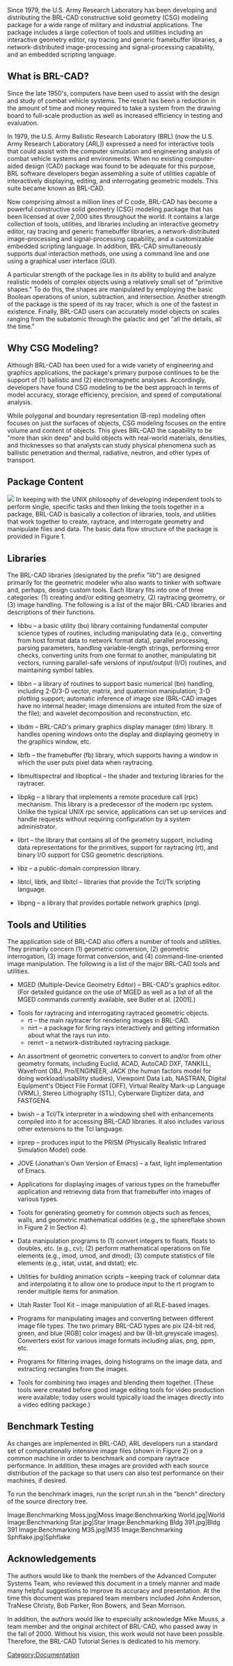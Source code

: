 Since 1979, the U.S. Army Research Laboratory has been developing and
distributing the BRL-CAD constructive solid geometry (CSG) modeling
package for a wide range of military and industrial applications. The
package includes a large collection of tools and utilities including an
interactive geometry editor, ray tracing and generic framebuffer
libraries, a network-distributed image-processing and signal-processing
capability, and an embedded scripting language.

## What is BRL-CAD?

Since the late 1950's, computers have been used to assist with the
design and study of combat vehicle systems. The result has been a
reduction in the amount of time and money required to take a system from
the drawing board to full-scale production as well as increased
efficiency in testing and evaluation.

In 1979, the U.S. Army Ballistic Research Laboratory (BRL) (now the U.S.
Army Research Laboratory \[ARL\]) expressed a need for interactive tools
that could assist with the computer simulation and engineering analysis
of combat vehicle systems and environments. When no existing
computer-aided design (CAD) package was found to be adequate for this
purpose, BRL software developers began assembling a suite of utilities
capable of interactively displaying, editing, and interrogating
geometric models. This suite became known as BRL-CAD.

Now comprising almost a million lines of C code, BRL-CAD has become a
powerful constructive solid geometry (CSG) modeling package that has
been licensed at over 2,000 sites throughout the world. It contains a
large collection of tools, utilities, and libraries including an
interactive geometry editor, ray tracing and generic framebuffer
libraries, a network-distributed image-processing and signal-processing
capability, and a customizable embedded scripting language. In addition,
BRL-CAD simultaneously supports dual interaction methods, one using a
command line and one using a graphical user interface (GUI).

A particular strength of the package lies in its ability to build and
analyze realistic models of complex objects using a relatively small set
of "primitive shapes." To do this, the shapes are manipulated by
employing the basic Boolean operations of union, subtraction, and
intersection. Another strength of the package is the speed of its ray
tracer, which is one of the fastest in existence. Finally, BRL-CAD users
can accurately model objects on scales ranging from the subatomic
through the galactic and get "all the details, all the time."

## Why CSG Modeling?

Although BRL-CAD has been used for a wide variety of engineering and
graphics applications, the package's primary purpose continues to be the
support of (1) ballistic and (2) electromagnetic analyses. Accordingly,
developers have found CSG modeling to be the best approach in terms of
model accuracy, storage efficiency, precision, and speed of
computational analysis.

While polygonal and boundary representation (B-rep) modeling often
focuses on just the surfaces of objects, CSG modeling focuses on the
entire volume and content of objects. This gives BRL-CAD the capability
to be "more than skin deep" and build objects with real-world materials,
densities, and thicknesses so that analysts can study physical phenomena
such as ballistic penetration and thermal, radiative, neutron, and other
types of transport.

## Package Content

![](img/Data_flow_structure.png) In keeping
with the UNIX philosophy of developing independent tools to perform
single, specific tasks and then linking the tools together in a package,
BRL-CAD is basically a collection of libraries, tools, and utilities
that work together to create, raytrace, and interrogate geometry and
manipulate files and data. The basic data flow structure of the package
is provided in Figure 1.

## Libraries

The BRL-CAD libraries (designated by the prefix "lib") are designed
primarily for the geometric modeler who also wants to tinker with
software and, perhaps, design custom tools. Each library fits into one
of three categories: (1) creating and/or editing geometry, (2)
raytracing geometry, or (3) image handling. The following is a list of
the major BRL-CAD libraries and descriptions of their functions.

-   libbu – a basic utility (bu) library containing fundamental computer
    science types of routines, including manipulating data (e.g.,
    converting from host format data to network format data), parallel
    processing, parsing parameters, handling variable-length strings,
    performing error checks, converting units from one format to
    another, manipulating bit vectors, running parallel-safe versions of
    input/output (I/O) routines, and maintaining symbol tables.

<!-- -->

-   libbn – a library of routines to support basic numerical (bn)
    handling, including 2-D/3-D vector, matrix, and quaternion
    manipulation; 3-D plotting support; automatic inference of image
    size (BRL-CAD images have no internal header; image dimensions are
    intuited from the size of the file); and wavelet decomposition and
    reconstruction, etc.

<!-- -->

-   libdm – BRL-CAD's primary graphics display manager (dm) library. It
    handles opening windows onto the display and displaying geometry in
    the graphics window, etc.

<!-- -->

-   libfb – the framebuffer (fb) library, which supports having a window
    in which the user puts pixel data when raytracing.

<!-- -->

-   libmultispectral and liboptical – the shader and texturing libraries
    for the raytracer.

<!-- -->

-   libpkg – a library that implements a remote procedure call (rpc)
    mechanism. This library is a predecessor of the modern rpc system.
    Unlike the typical UNIX rpc service, applications can set up
    services and handle requests without requiring configuration by a
    system administrator.

<!-- -->

-   librt – the library that contains all of the geometry support,
    including data representations for the primitives, support for
    raytracing (rt), and binary I/O support for CSG geometric
    descriptions.

<!-- -->

-   libz – a public-domain compression library.

<!-- -->

-   libtcl, libtk, and libitcl – libraries that provide the Tcl/Tk
    scripting language.

<!-- -->

-   libpng – a library that provides portable network graphics (png).

## Tools and Utilities

The application side of BRL-CAD also offers a number of tools and
utilities. They primarily concern (1) geometric conversion, (2)
geometric interrogation, (3) image format conversion, and (4)
command-line-oriented image manipulation. The following is a list of the
major BRL-CAD tools and utilities.

-   MGED (Multiple-Device Geometry Editor) – BRL-CAD's graphics editor.
    (For detailed guidance on the use of MGED as well as a list of all
    the MGED commands currently available, see Butler et al. \[2001\].)

<!-- -->

-   Tools for raytracing and interrogating raytraced geometric objects.
    -   rt – the main raytracer for rendering images in BRL-CAD.
    -   nirt – a package for firing rays interactively and getting
        information about what the rays run into.
    -   remrt – a network-distributed raytracing package.

<!-- -->

-   An assortment of geometric converters to convert to and/or from
    other geometry formats, including Euclid, ACAD, AutoCAD DXF,
    TANKILL, Wavefront OBJ, Pro/ENGINEER, JACK (the human factors model
    for doing workload/usability studies), Viewpoint Data Lab, NASTRAN,
    Digital Equipment's Object File Format (OFF), Virtual Reality
    Mark-up Language (VRML), Stereo Lithography (STL), Cyberware
    Digitizer data, and FASTGEN4.

<!-- -->

-   bwish – a Tcl/Tk interpreter in a windowing shell with enhancements
    compiled into it for accessing BRL-CAD libraries. It also includes
    various other extensions to the Tcl language.

<!-- -->

-   irprep – produces input to the PRISM (Physically Realistic Infrared
    Simulation Model) code.

<!-- -->

-   JOVE (Jonathan's Own Version of Emacs) – a fast, light
    implementation of Emacs.

<!-- -->

-   Applications for displaying images of various types on the
    framebuffer application and retrieving data from that framebuffer
    into images of various types.

<!-- -->

-   Tools for generating geometry for common objects such as fences,
    walls, and geometric mathematical oddities (e.g., the sphereflake
    shown in Figure 2 in Section 4).

<!-- -->

-   Data manipulation programs to (1) convert integers to floats, floats
    to doubles, etc. (e.g., cv); (2) perform mathematical operations on
    file elements (e.g., imod, umod, and dmod); (3) compute statistics
    of file elements (e.g., istat, ustat, and dstat); etc.

<!-- -->

-   Utilities for building animation scripts – keeping track of columnar
    data and interpolating it to allow one to produce input to the rt
    program to render multiple items for animation.

<!-- -->

-   Utah Raster Tool Kit – image manipulation of all RLE-based images.

<!-- -->

-   Programs for manipulating images and converting between different
    image file types. The two primary BRL-CAD types are pix (24-bit red,
    green, and blue \[RGB\] color images) and bw (8-bit greyscale
    images). Converters exist for various image formats including alias,
    png, ppm, etc.

<!-- -->

-   Programs for filtering images, doing histograms on the image data,
    and extracting rectangles from the images.

<!-- -->

-   Tools for combining two images and blending them together. (These
    tools were created before good image editing tools for video
    production were available; today users would typically load the
    images directly into a video editing package.)

## Benchmark Testing

As changes are implemented in BRL-CAD, ARL developers run a standard set
of computationally intensive image files (shown in Figure 2) on a common
machine in order to benchmark and compare raytrace performance. In
addition, these images are provided with each source distribution of the
package so that users can also test performance on their machines, if
desired.

To run the benchmark images, run the script run.sh in the "bench"
directory of the source directory tree.

Image:Benchmarking Moss.jpg\|Moss Image:Benchmarking World.jpg\|World
Image:Benchmarking Star.jpg\|Star Image:Benchmarking Bldg 391.jpg\|Bldg
391 Image:Benchmarking M35.jpg\|M35 Image:Benchmarking
Sphflake.jpg\|Sphflake

## Acknowledgements

The authors would like to thank the members of the Advanced Computer
Systems Team, who reviewed this document in a timely manner and made
many helpful suggestions to improve its accuracy and presentation. At
the time this document was prepared team members included John Anderson,
TraNese Christy, Bob Parker, Ron Bowers, and Sean Morrison.

In addition, the authors would like to especially acknowledge Mike
Muuss, a team member and the original architect of BRL-CAD, who passed
away in the fall of 2000. Without his vision, this work would not have
been possible. Therefore, the BRL-CAD Tutorial Series is dedicated to
his memory.

[Category:Documentation](Category:Documentation.md)
